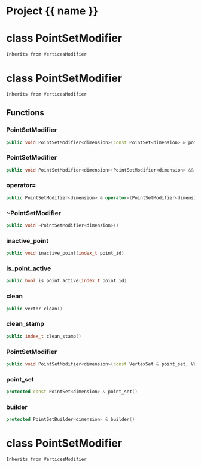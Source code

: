 <script setup>
import {useRoute} from 'vitepress'
const {path} = useRoute()
const tokens = path.split('/')
const words = tokens[2].split('-');
for (let i = 0; i < words.length; i++) {
    words[i] = words[i].charAt(0).toUpperCase() + words[i].slice(1);
    words[i] = words[i].replace('geode', 'Geode')
}
const name = words.join('-');
</script>
# Project {{ name }}

# class PointSetModifier


```cpp
Inherits from VerticesModifier
```



# class PointSetModifier


```cpp
Inherits from VerticesModifier
```



## Functions

### PointSetModifier

```cpp
public void PointSetModifier<dimension>(const PointSet<dimension> & point_set, PointSetBuilder<dimension> & builder)
```


### PointSetModifier

```cpp
public void PointSetModifier<dimension>(PointSetModifier<dimension> && other)
```


### operator=

```cpp
public PointSetModifier<dimension> & operator=(PointSetModifier<dimension> && other)
```


### ~PointSetModifier

```cpp
public void ~PointSetModifier<dimension>()
```


### inactive_point

```cpp
public void inactive_point(index_t point_id)
```


### is_point_active

```cpp
public bool is_point_active(index_t point_id)
```


### clean

```cpp
public vector clean()
```


### clean_stamp

```cpp
public index_t clean_stamp()
```


### PointSetModifier

```cpp
public void PointSetModifier<dimension>(const VertexSet & point_set, VertexSetBuilder & builder, MeshModifierFactoryKey key)
```


### point_set

```cpp
protected const PointSet<dimension> & point_set()
```


### builder

```cpp
protected PointSetBuilder<dimension> & builder()
```




# class PointSetModifier


```cpp
Inherits from VerticesModifier
```



